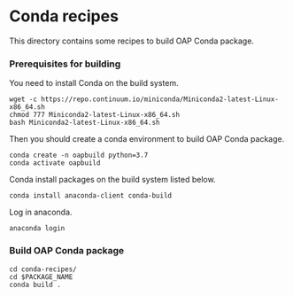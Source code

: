 # Conda recipes

This directory contains some recipes to build OAP Conda package. 

### Prerequisites for building
You need to install Conda on the build system.
```$xslt
wget -c https://repo.continuum.io/miniconda/Miniconda2-latest-Linux-x86_64.sh
chmod 777 Miniconda2-latest-Linux-x86_64.sh 
bash Miniconda2-latest-Linux-x86_64.sh 
```
Then you should create a conda environment to build OAP Conda package.
```$xslt
conda create -n oapbuild python=3.7
conda activate oapbuild
```
Conda install packages on the build system listed below.
```$xslt
conda install anaconda-client conda-build
```
Log in anaconda.
```$xslt
anaconda login
```


### Build OAP Conda package
```$xslt
cd conda-recipes/
cd $PACKAGE_NAME
conda build .
```